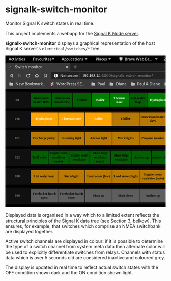 # signalk-switch-monitor

Monitor Signal K switch states in real time.

This project implements a webapp for the
[Signal K Node server](https://github.com/SignalK/signalk-server-node).

__signalk-switch-monitor__ displays a graphical representation of the host
Signal K server's ```electrical/switches/*``` tree.

![Switchbank display on the sevelopment system](/readme/screenshot.png)

Displayed data is organised in a way which to a limited extent reflects
the structural principles of the Signal K data tree (see Section 3, belkow).
This ensures, for example, that switches which comprise an NMEA switchbank
are displayed together.

Active switch channels are displayed in colour: if it is possible to determine
the type of a switch channel from system meta data then alternate color will
be used to explicitly differentiate switches from relays.  Channels with status
data which is over 5 seconds old are considered inactive and coloured grey.

The display is updated in real time to reflect actual switch states with the
OFF condition shown dark and the ON condition shown light.

